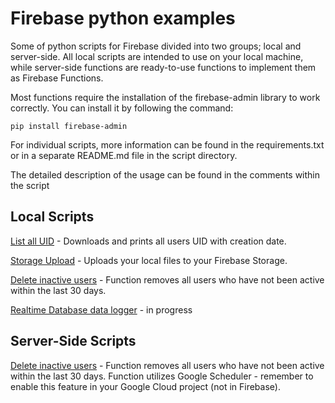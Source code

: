 # Firebase python examples
Some of python scripts for Firebase divided into two groups; local and server-side. All local scripts are intended
to use on your local machine, while server-side functions are ready-to-use functions to implement them as Firebase Functions.

Most functions require the installation of the firebase-admin library to work correctly. 
You can install it by following the command:

```
pip install firebase-admin
```

For individual scripts, more information can be found in the requirements.txt
or in a separate README.md file in the script directory.

The detailed description of the usage can be found in the comments within the script

## Local Scripts

[List all UID](local/list_all_UID_with_date) -  Downloads and prints all users UID with creation date.

[Storage Upload](local/storage_uploader) - Uploads your local files to your Firebase Storage.

[Delete inactive users](local/delete_old_UID) -  Function removes all users who have not been active within the last 30 days.

[Realtime Database data logger](local/storage_uploader) - in progress


## Server-Side Scripts

[Delete inactive users](server-side/delete_old_UID) -  Function removes all users who have not been active within the last 30 days.
Function utilizes Google Scheduler - remember to enable this feature in your Google Cloud project (not in Firebase).
